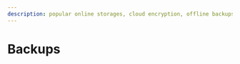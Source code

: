 ```yaml
---
description: popular online storages, cloud encryption, offline backups with encryption
---
```


# Backups

